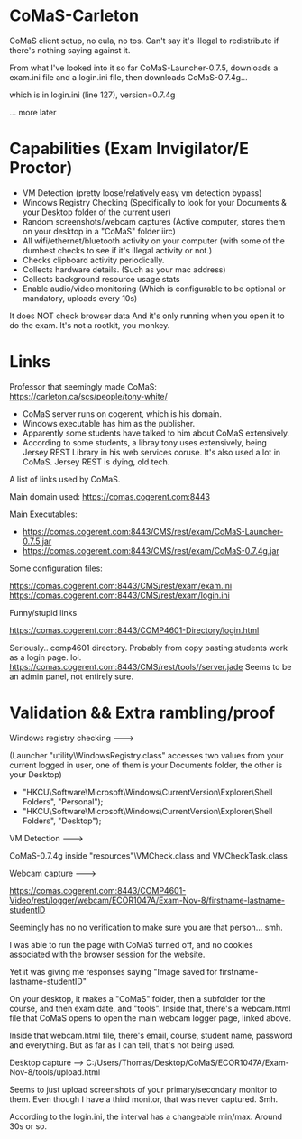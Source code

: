 # CoMaS-Carleton
CoMaS client setup, no eula, no tos. Can't say it's illegal to redistribute if there's nothing saying against it.


From what I've looked into it so far CoMaS-Launcher-0.7.5, downloads a exam.ini file and a login.ini file, then downloads CoMaS-0.7.4g...

which is in login.ini (line 127), version=0.7.4g


... more later


# Capabilities (Exam Invigilator/E Proctor)

- VM Detection (pretty loose/relatively easy vm detection bypass)
- Windows Registry Checking (Specifically to look for your Documents & your Desktop folder of the current user)
- Random screenshots/webcam captures (Active computer, stores them on your desktop in a "CoMaS" folder iirc)
- All wifi/ethernet/bluetooth activity on your computer (with some of the dumbest checks to see if it's illegal activity or not.)
- Checks clipboard activity periodically.
- Collects hardware details. (Such as your mac address)
- Collects background resource usage stats
- Enable audio/video monitoring (Which is configurable to be optional or mandatory, uploads every 10s)

It does NOT check browser data
And it's only running when you open it to do the exam. It's not a rootkit, you monkey.

# Links

Professor that seemingly made CoMaS:
https://carleton.ca/scs/people/tony-white/
- CoMaS server runs on cogerent, which is his domain.
- Windows executable has him as the publisher.
- Apparently some students have talked to him about CoMaS extensively.
- According to some students, a libray tony uses extensively, being Jersey REST Library in his web services coruse. It's also used a lot in CoMaS. Jersey REST is dying, old tech.

A list of links used by CoMaS. 

Main domain used: https://comas.cogerent.com:8443

Main Executables:
- https://comas.cogerent.com:8443/CMS/rest/exam/CoMaS-Launcher-0.7.5.jar
- https://comas.cogerent.com:8443/CMS/rest/exam/CoMaS-0.7.4g.jar


Some configuration files:

https://comas.cogerent.com:8443/CMS/rest/exam/exam.ini
https://comas.cogerent.com:8443/CMS/rest/exam/login.ini


Funny/stupid links

https://comas.cogerent.com:8443/COMP4601-Directory/login.html

Seriously.. comp4601 directory. Probably from copy pasting students work as a login page. lol.
https://comas.cogerent.com:8443/CMS/rest/tools//server.jade
Seems to be an admin panel, not entirely sure.






# Validation && Extra rambling/proof

Windows registry checking --->

(Launcher "utility\WindowsRegistry.class" accesses two values from your current logged in user, one of them is your Documents folder, the other is your Desktop)
- "HKCU\\Software\\Microsoft\\Windows\\CurrentVersion\\Explorer\\Shell Folders", "Personal");
- "HKCU\\Software\\Microsoft\\Windows\\CurrentVersion\\Explorer\\Shell Folders", "Desktop");



VM Detection ---> 

CoMaS-0.7.4g inside "resources"\VMCheck.class and VMCheckTask.class



Webcam capture --->

https://comas.cogerent.com:8443/COMP4601-Video/rest/logger/webcam/ECOR1047A/Exam-Nov-8/firstname-lastname-studentID

Seemingly has no no verification to make sure you are that person... smh.

I was able to run the page with CoMaS turned off, and no cookies associated with the browser session for the website.

Yet it was giving me responses saying "Image saved for firstname-lastname-studentID"

On your desktop, it makes a "CoMaS" folder, then a subfolder for the course, and then exam date, and "tools". Inside that, there's a webcam.html file that CoMaS opens to open the main webcam logger page, linked above.

Inside that webcam.html file, there's email, course, student name, password and everything. But as far as I can tell, that's not being used.
 
 
 
Desktop capture -->
C:/Users/Thomas/Desktop/CoMaS/ECOR1047A/Exam-Nov-8/tools/upload.html

Seems to just upload screenshots of your primary/secondary monitor to them. Even though I have a third monitor, that was never captured. Smh.

According to the login.ini, the interval has a changeable min/max.  Around 30s or so.